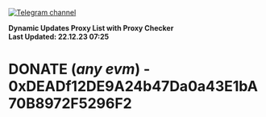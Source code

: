 [![Telegram channel](https://img.shields.io/endpoint?url=https://runkit.io/damiankrawczyk/telegram-badge/branches/master?url=https://t.me/n4z4v0d)](https://t.me/n4z4v0d) 

**Dynamic Updates Proxy List with Proxy Checker**  
**Last Updated: 22.12.23 07:25**

# DONATE (_any evm_) - 0xDEADf12DE9A24b47Da0a43E1bA70B8972F5296F2
